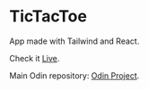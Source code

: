 # TicTacToe

App made with Tailwind and React.

Check it [Live](https://cesarbrancalhao.github.io/Odin.tic-tac-toe/public/).

Main Odin repository: [Odin Project](https://github.com/cesarbrancalhao/OdinProject).
